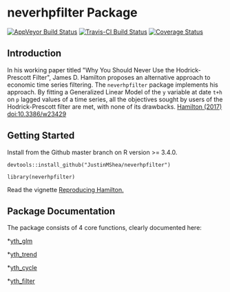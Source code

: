 # neverhpfilter Package

[![AppVeyor Build Status](https://ci.appveyor.com/api/projects/status/github/JustinMShea/neverhpfilter?branch=master&svg=true)](https://ci.appveyor.com/project/JustinMShea/neverhpfilter) [![Travis-CI Build Status](https://travis-ci.org/JustinMShea/neverhpfilter.svg?branch=master)](https://travis-ci.org/JustinMShea/neverhpfilter) [![Coverage Status](https://img.shields.io/codecov/c/github/JustinMShea/neverhpfilter/master.svg)](https://codecov.io/github/JustinMShea/neverhpfilter?branch=master)

## Introduction

In his working paper titled "Why You Should Never Use the 
  Hodrick-Prescott Filter", James D. Hamilton proposes an alternative approach to 
  economic time series filtering. The `neverhpfilter` package implements his approach.
  By fitting a Generalized Linear Model of the `y` variable at date `t+h` on `p` 
  lagged values of a time series, all the objectives sought by users of the 
  Hodrick-Prescott filter are met, with none of its drawbacks. [Hamilton (2017) 
  <doi:10.3386/w23429>](https://www.nber.org/papers/w23429)
  
## Getting Started

Install from the Github master branch on R version >= 3.4.0.

```{r}
devtools::install_github("JustinMShea/neverhpfilter")

library(neverhpfilter)
```

Read the vignette [Reproducing Hamilton.](https://justinmshea.github.io/neverhpfilter/articles/Reproducing-Hamilton.html)


## Package Documentation

The package consists of 4 core functions, clearly documented here:

*[yth_glm](https://justinmshea.github.io/neverhpfilter/reference/yth_glm.html)

*[yth_trend](https://justinmshea.github.io/neverhpfilter/reference/yth_trend.html)

*[yth_cycle](https://justinmshea.github.io/neverhpfilter/reference/yth_cycle.html)

*[yth_filter](https://justinmshea.github.io/neverhpfilter/reference/yth_filter.html)

